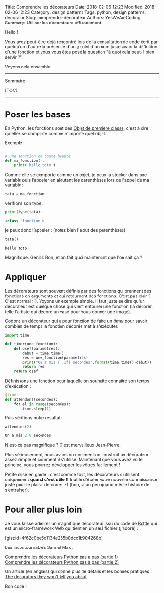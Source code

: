 Title: Comprendre les décorateurs
Date: 2018-02-06 12:23
Modified: 2018-02-06 12:23
Category: design patterns
Tags: python, design patterns, decorator
Slug: comprendre-decorateur
Authors: YesWeAreCoding
Summary: Utiliser les décorateurs efficacement

Hello !

Vous avez peut-être déjà rencontré lors de la consultation de code écrit par quelqu'un d'autre la présence d'un `@` suivi d'un nom juste avant la définition d'une fonction et vous vous êtes posé la question "à quoi cela peut-il bien servir ?".

Voyons cela ensemble.

---
Sommaire

[TOC]

---

# Poser les bases

En Python, les fonctions sont des [Objet de première classe](https://fr.wikipedia.org/wiki/Objet_de_premi%C3%A8re_classe), c'est à dire qu'elles se comporte comme n'importe quel objet.

Exemple :

```python

# une fonction de toute beauté
def ma_fonction():
    print('hello toto')
```

Comme elle se comporte comme un objet, je peux la stocker dans une variable puis l’appeler en ajoutant les parenthèses lors de l'appel de ma variable :

```python
tata = ma_fonction
```

vérifions son type :
```python
print(type(tata))

<class 'function'>
```

je peux donc l’appeler : (notez bien l'ajout des parenthèses)

```python
tata()

hello toto
```

Magnifique. Génial. Bon, et on fait quoi maintenant que l'on sait ça ?

# Appliquer

Les décorateurs sont souvent définis par des fonctions qui prennent des fonctions en arguments et qui retournent des fonctions. C'est pas clair ? C'est normal :-). Voyons un exemple simple. Il faut juste se dire qu'un décorateur est quelque chose qui vient entourer une fonction (la décorer, telle l'artiste qui décore un vase pour vous donner une image).

Codons un décorateur qui a pour fonction de faire un *timer* pour savoir combien de temps la fonction décorée met à s'exécuter.

```python
import time

def timer(une_fonction):
    def osef(parametres):
        debut = time.time()
        res = une_fonction(parametres)
        print("On a mis {:.1f} secondes".format(time.time()-debut))
        return res
    return osef
```

Définissons une fonction pour laquelle on souhaite connaitre son temps d'exécution :

```python
@timer
def attendons(secondes):
    for el in range(secondes):
        time.sleep(1)
```

Puis vérifions notre résultat :

```python
attendons(2)

On a mis 2.0 secondes
```

N'est-ce pas magnifique ? C'est merveilleux Jean-Pierre.

Plus sérieusement, nous avons vu comment on construit un décorateur assez simple et comment il s'utilise. Maintenant que vous avez vu le principe, vous pourrez développer les vôtres facilement !

Petite mise en garde : c'est comme tout, les décorateurs s'utilisent uniquement **quand c'est utile !!** Inutile d'étaler votre nouvelle connaissance juste pour le plaisir de coder :-) (bon, si un peu quand même histoire de s’entraîner).

# Pour aller plus loin

Je vous laisse admirer un magnifique décorateur issu du code de [Bottle](https://bottlepy.org) qui est un micro-framework Web qui tient en un seul fichier (j'adore) :

[gist:id=4f62c0be5c1134e265b8dcc1b904268b]

Les incontournables Sam et Max :

[Comprendre les décorateurs Python pas à pas (partie 1)](http://sametmax.com/comprendre-les-decorateurs-python-pas-a-pas-partie-1/)  
[Comprendre les décorateurs Python pas à pas (partie 2)](http://sametmax.com/comprendre-les-decorateur-python-pas-a-pas-partie-2/)

Un article (en anglais) qui donne plus de détails et les bonnes pratiques :  
[The decorators they won't tell you about](https://github.com/hchasestevens/hchasestevens.github.io/blob/master/notebooks/the-decorators-they-wont-tell-you-about.ipynb)

Bon code !
